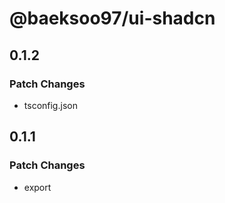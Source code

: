 # @baeksoo97/ui-shadcn

## 0.1.2

### Patch Changes

- tsconfig.json

## 0.1.1

### Patch Changes

- export
